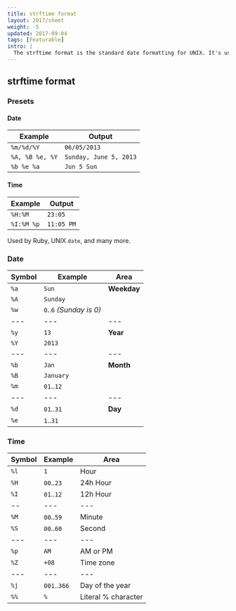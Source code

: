 ```yaml
---
title: strftime format
layout: 2017/sheet
weight: -5
updated: 2017-09-04
tags: [Featurable]
intro: |
  The strftime format is the standard date formatting for UNIX. It's used in C, Ruby, and more.
---
```


## strftime format

<!-- {.-three-column} -->

### Presets

#### Date

| Example         | Output                 |
| --------------- | ---------------------- |
| `%m/%d/%Y`      | `06/05/2013`           |
| `%A, %B %e, %Y` | `Sunday, June 5, 2013` |
| `%b %e %a`      | `Jun 5 Sun`            |

<!-- {.-shortcuts} -->

#### Time

| Example    | Output     |
| ---------- | ---------- |
| `%H:%M`    | `23:05`    |
| `%I:%M %p` | `11:05 PM` |

<!-- {.-shortcuts} -->

Used by Ruby, UNIX `date`, and many more.

### Date

| Symbol | Example                  | Area        |
| ------ | ------------------------ | ----------- |
| `%a`   | `Sun`                    | **Weekday** |
| `%A`   | `Sunday`                 |             |
| `%w`   | `0`..`6` _(Sunday is 0)_ |             |
| ---    | ---                      | ---         |
| `%y`   | `13`                     | **Year**    |
| `%Y`   | `2013`                   |             |
| ---    | ---                      | ---         |
| `%b`   | `Jan`                    | **Month**   |
| `%B`   | `January`                |             |
| `%m`   | `01`..`12`               |             |
| ---    | ---                      | ---         |
| `%d`   | `01`..`31`               | **Day**     |
| `%e`   | `1`..`31`                |             |

<!-- {.-shortcuts} -->

### Time

| Symbol | Example      | Area                |
| ------ | ------------ | ------------------- |
| `%l`   | `1`          | Hour                |
| `%H`   | `00`..`23`   | 24h Hour            |
| `%I`   | `01`..`12`   | 12h Hour            |
| --     | ---          | ---                 |
| `%M`   | `00`..`59`   | Minute              |
| `%S`   | `00`..`60`   | Second              |
| ---    | ---          | ---                 |
| `%p`   | `AM`         | AM or PM            |
| `%Z`   | `+08`        | Time zone           |
| ---    | ---          | ---                 |
| `%j`   | `001`..`366` | Day of the year     |
| `%%`   | `%`          | Literal % character |

<!-- {.-shortcuts} -->
